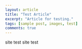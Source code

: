 ```yaml
---
layout: article
title: "Test Article"
excerpt: "Article for testing."
tags: [sample post, images, test]
comments: true
---
```


site test site test
